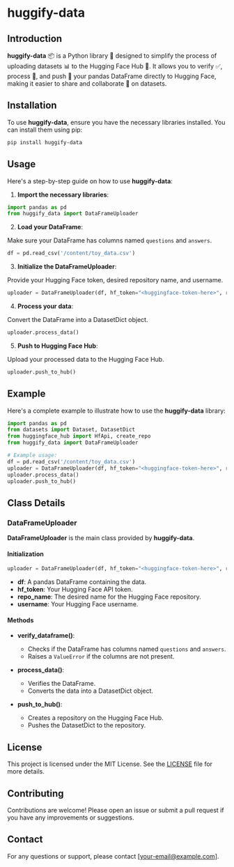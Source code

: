 # huggify-data

## Introduction

**huggify-data** 📦 is a Python library 🐍 designed to simplify the process of uploading datasets 📊 to the Hugging Face Hub 🤗. It allows you to verify ✅, process 🔄, and push 🚀 your pandas DataFrame directly to Hugging Face, making it easier to share and collaborate 🤝 on datasets.

## Installation

To use **huggify-data**, ensure you have the necessary libraries installed. You can install them using pip:

```sh
pip install huggify-data
```

## Usage

Here's a step-by-step guide on how to use **huggify-data**:

1. **Import the necessary libraries**:

```py
import pandas as pd
from huggify_data import DataFrameUploader
```

2. **Load your DataFrame**:

Make sure your DataFrame has columns named `questions` and `answers`.

```py
df = pd.read_csv('/content/toy_data.csv')
```

3. **Initialize the DataFrameUploader**:

Provide your Hugging Face token, desired repository name, and username.

```py
uploader = DataFrameUploader(df, hf_token="<huggingface-token-here>", repo_name='<desired-repo-name>', username='<your-username>')
```

4. **Process your data**:

Convert the DataFrame into a DatasetDict object.

```py
uploader.process_data()
```

5. **Push to Hugging Face Hub**:

Upload your processed data to the Hugging Face Hub.

```py
uploader.push_to_hub()
```

## Example

Here's a complete example to illustrate how to use the **huggify-data** library:

```py
import pandas as pd
from datasets import Dataset, DatasetDict
from huggingface_hub import HfApi, create_repo
from huggify_data import DataFrameUploader

# Example usage:
df = pd.read_csv('/content/toy_data.csv')
uploader = DataFrameUploader(df, hf_token="<huggingface-token-here>", repo_name='<desired-repo-name>', username='<your-username>')
uploader.process_data()
uploader.push_to_hub()
```

## Class Details

### DataFrameUploader

**DataFrameUploader** is the main class provided by **huggify-data**. 

#### Initialization

```py
uploader = DataFrameUploader(df, hf_token="<huggingface-token-here>", repo_name='<desired-repo-name>', username='<your-username>')
```

- **df**: A pandas DataFrame containing the data.
- **hf_token**: Your Hugging Face API token.
- **repo_name**: The desired name for the Hugging Face repository.
- **username**: Your Hugging Face username.

#### Methods

- **verify_dataframe()**:
    - Checks if the DataFrame has columns named `questions` and `answers`.
    - Raises a `ValueError` if the columns are not present.
  
- **process_data()**:
    - Verifies the DataFrame.
    - Converts the data into a DatasetDict object.

- **push_to_hub()**:
    - Creates a repository on the Hugging Face Hub.
    - Pushes the DatasetDict to the repository.

## License

This project is licensed under the MIT License. See the [LICENSE](LICENSE) file for more details.

## Contributing

Contributions are welcome! Please open an issue or submit a pull request if you have any improvements or suggestions.

## Contact

For any questions or support, please contact [your-email@example.com].